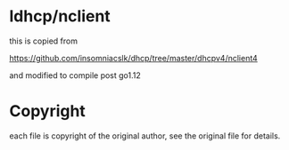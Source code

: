 # ldhcp/nclient

this is copied from

https://github.com/insomniacslk/dhcp/tree/master/dhcpv4/nclient4

and modified to compile post go1.12 

# Copyright
each file is copyright of the original author, see the original file for details.
